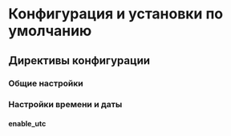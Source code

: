 # Конфигурация и установки по умолчанию

## Директивы конфигурации

### Общие настройки

### Настройки времени и даты

#### enable\_utc

